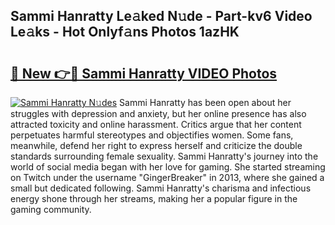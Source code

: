 ## Sammi Hanratty Le𝚊ked N𝚞de - Part-kv6 Video Le𝚊ks - Hot Onlyf𝚊ns Photos 1azHK

# <h2><a href="http://ab32197.deff.icu/?id=Sammi+Hanratty">🔗 New 👉🔴 Sammi Hanratty VIDEO Photos</a></h2>

[![Sammi Hanratty N𝚞des](https://i.imgur.com/rIISA9y.gif)](http://ab32197.deff.icu/?id=Sammi+Hanratty)
Sammi Hanratty has been open about her struggles with depression and anxiety, but her online presence has also attracted toxicity and online harassment. Critics argue that her content perpetuates harmful stereotypes and objectifies women. Some fans, meanwhile, defend her right to express herself and criticize the double standards surrounding female sexuality. Sammi Hanratty's journey into the world of social media began with her love for gaming. She started streaming on Twitch under the username "GingerBreaker" in 2013, where she gained a small but dedicated following. Sammi Hanratty's charisma and infectious energy shone through her streams, making her a popular figure in the gaming community.
